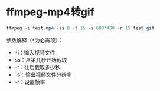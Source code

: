 # ffmpeg-mp4转gif

```powershell
ffmpeg -i test.mp4 -ss 8 -t 15 -s 600*400 -r 15 test.gif
```

参数解释（`*`为必需项）：
- `*`i：输入视频文件
- ss：从第几秒开始截取
- -t：往后截取多少秒
- -s：输出视频文件分辨率
- -r：设置帧率
